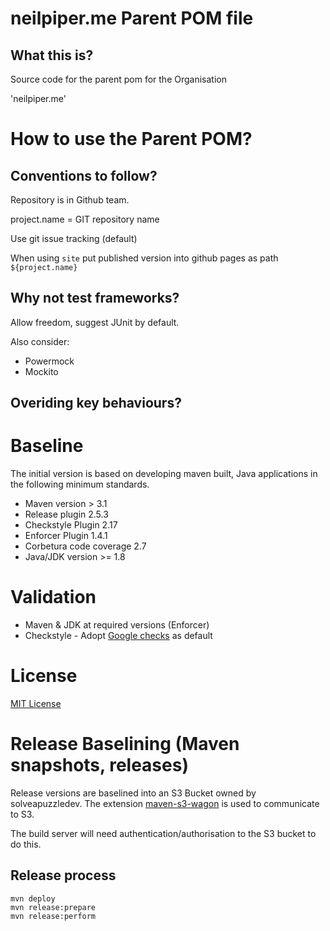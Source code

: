 # neilpiper.me Parent POM file

## What this is?

Source code for the parent pom for the Organisation

'neilpiper.me'

# How to use the Parent POM?

## Conventions to follow?

Repository is in Github team.

project.name = GIT repository name

Use git issue tracking (default)

When using `site` put published version into github pages as path `${project.name}`

## Why not test frameworks?

Allow freedom, suggest JUnit by default.

Also consider: 
* Powermock
* Mockito


## Overiding key behaviours?


# Baseline

The initial version is based on developing maven built, Java applications in the following minimum standards.


 * Maven version > 3.1
  * Release plugin 2.5.3
  * Checkstyle Plugin 2.17
  * Enforcer Plugin 1.4.1
  * Corbetura code coverage 2.7
 * Java/JDK version >= 1.8

# Validation

 * Maven & JDK at required versions (Enforcer)
 * Checkstyle - Adopt [Google checks](http://checkstyle.sourceforge.net/google_style.html) as default

# License

[MIT License](https://opensource.org/licenses/mit-license.php)

# Release Baselining (Maven snapshots, releases)

Release versions are baselined into an S3 Bucket owned by 
solveapuzzledev.  The extension [maven-s3-wagon](https://github.com/jcaddel/maven-s3-wagon) is used to communicate to S3.  

The build server will need authentication/authorisation to the S3 bucket to do this.

## Release process

```
mvn deploy
mvn release:prepare
mvn release:perform
```
